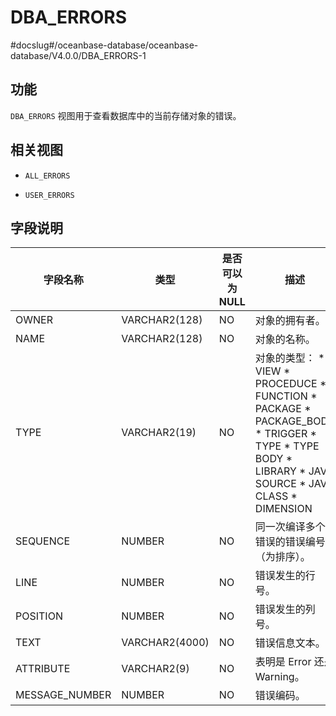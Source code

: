 DBA_ERRORS 
===============================
#docslug#/oceanbase-database/oceanbase-database/V4.0.0/DBA_ERRORS-1


功能 
-----------

`DBA_ERRORS` 视图用于查看数据库中的当前存储对象的错误。

相关视图 
-------------

* `ALL_ERRORS`

  

* `USER_ERRORS`

  




字段说明 
-------------



|    **字段名称**    |     **类型**     | **是否可以为 NULL** |                                                                                                                                                                                                                                                                                                      **描述**                                                                                                                                                                                                                                                                                                       |
|----------------|----------------|----------------|-------------------------------------------------------------------------------------------------------------------------------------------------------------------------------------------------------------------------------------------------------------------------------------------------------------------------------------------------------------------------------------------------------------------------------------------------------------------------------------------------------------------------------------------------------------------------------------------------------------------|
| OWNER          | VARCHAR2(128)  | NO             | 对象的拥有者。                                                                                                                                                                                                                                                                                                                                                                                                                                                                                                                                                                                                           |
| NAME           | VARCHAR2(128)  | NO             | 对象的名称。                                                                                                                                                                                                                                                                                                                                                                                                                                                                                                                                                                                                            |
| TYPE           | VARCHAR2(19)   | NO             | 对象的类型： * VIEW   * PROCEDUCE   * FUNCTION   * PACKAGE   * PACKAGE_BODY   * TRIGGER   * TYPE   * TYPE BODY   * LIBRARY   * JAVA SOURCE   * JAVA CLASS   * DIMENSION    |
| SEQUENCE       | NUMBER         | NO             | 同一次编译多个错误的错误编号（为排序）。                                                                                                                                                                                                                                                                                                                                                                                                                                                                                                                                                                                              |
| LINE           | NUMBER         | NO             | 错误发生的行号。                                                                                                                                                                                                                                                                                                                                                                                                                                                                                                                                                                                                          |
| POSITION       | NUMBER         | NO             | 错误发生的列号。                                                                                                                                                                                                                                                                                                                                                                                                                                                                                                                                                                                                          |
| TEXT           | VARCHAR2(4000) | NO             | 错误信息文本。                                                                                                                                                                                                                                                                                                                                                                                                                                                                                                                                                                                                           |
| ATTRIBUTE      | VARCHAR2(9)    | NO             | 表明是 Error 还是 Warning。                                                                                                                                                                                                                                                                                                                                                                                                                                                                                                                                                                                             |
| MESSAGE_NUMBER | NUMBER         | NO             | 错误编码。                                                                                                                                                                                                                                                                                                                                                                                                                                                                                                                                                                                                             |


